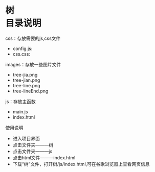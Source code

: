 树<br>
目录说明<br>
========
css：存放需要的js,css文件<br>
  * config.js:<br>
  * css.css:<br>
  
images：存放一些图片文件<br>
  * tree-jia.png<br>
  * tree-jian.png<br>
  * tree-line.png<br>
  * tree-lineEnd.png<br>
  
js：存放主函数<br>
  * main.js<br>
  * index.html<br>
  
使用说明
  * 进入项目界面
  * 点击文件夹———树
  * 点击文件夹———js
  * 点击html文件———index.html
  * 下载“树”文件，打开树/js/index.html,可在谷歌浏览器上查看网页信息
